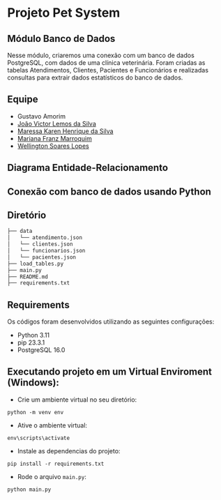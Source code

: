 # Projeto Pet System
## Módulo Banco de Dados
Nesse módulo, criaremos uma conexão com um banco de dados PostgreSQL, com dados de uma clínica veterinária.
Foram criadas as tabelas Atendimentos, Clientes, Pacientes e Funcionários e realizadas consultas para extrair dados estatísticos do banco de dados.

## Equipe
- Gustavo Amorim
- [João Victor Lemos da Silva ](https://github.com/victorlemos1)
- [Maressa Karen Henrique da Silva](https://github.com/maressakaren)
- [Mariana Franz Marroquim](https://github.com/framzz)
- [Wellington Soares Lopes](https://github.com/Wellington-lopes)

## Diagrama Entidade-Relacionamento
[](https://github.com/gustavoaamorim/projetoBD/blob/2a48cbb7ffec317b70a545515ddc16c86157161d/diagrama_ER.jpeg)


## Conexão com banco de dados usando Python
## Diretório

```bash
├── data
│   └── atendimento.json
│   └── clientes.json
│   └── funcionarios.json
│   └── pacientes.json
├── load_tables.py
├── main.py
├── README.md
├── requirements.txt
```

## Requirements
Os códigos foram desenvolvidos utilizando as seguintes configurações:

- Python 3.11
- pip 23.3.1
- PostgreSQL 16.0

## Executando projeto em um Virtual Enviroment (Windows):

- Crie um ambiente virtual no seu diretório: 
```
python -m venv env
 ```
- Ative o ambiente virtual: 
```
env\scripts\activate
 ```
- Instale as dependencias do projeto:
```
pip install -r requirements.txt
 ```
- Rode o arquivo `main.py`:
```
python main.py
```

